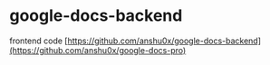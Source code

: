 ﻿# google-docs-backend
frontend code [https://github.com/anshu0x/google-docs-backend](https://github.com/anshu0x/google-docs-pro)
